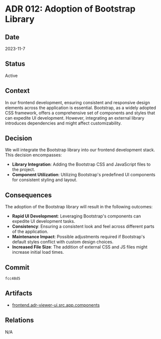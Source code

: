 # ADR 012: Adoption of Bootstrap Library

## Date

2023-11-7

## Status

Active

## Context

In our frontend development, ensuring consistent and responsive design elements across the application is essential. Bootstrap, as a widely adopted CSS framework, offers a comprehensive set of components and styles that can expedite UI development. However, integrating an external library introduces dependencies and might affect customizability.

## Decision

We will integrate the Bootstrap library into our frontend development stack. This decision encompasses:

- **Library Integration**: Adding the Bootstrap CSS and JavaScript files to the project.
- **Component Utilization**: Utilizing Bootstrap's predefined UI components for consistent styling and layout.

## Consequences

The adoption of the Bootstrap library will result in the following outcomes:

- **Rapid UI Development**: Leveraging Bootstrap's components can expedite UI development tasks.
- **Consistency**: Ensuring a consistent look and feel across different parts of the application.
- **Maintenance Impact**: Possible adjustments required if Bootstrap's default styles conflict with custom design choices.
- **Increased File Size**: The addition of external CSS and JS files might increase initial load times.

## Commit

`fcc48d5`

## Artifacts

- [frontend.adr-viewer-ui.src.app.components](../../frontend/adr-viewer-ui/src/app/components)

## Relations

N/A
